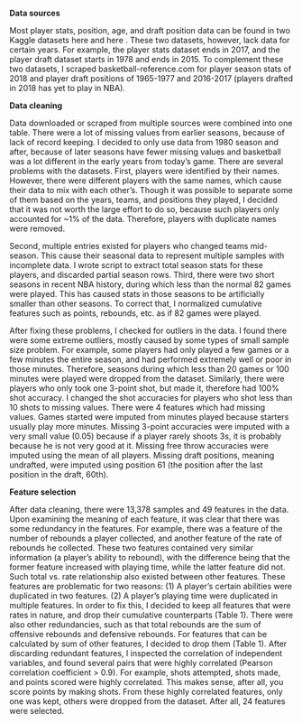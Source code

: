 __Data sources__

Most player stats, position, age, and draft position data can be found in two Kaggle datasets here
and here . These two datasets, however, lack data for certain years. For example, the player stats
dataset ends in 2017, and the player draft dataset starts in 1978 and ends in 2015. To complement
these two datasets, I scraped basketball-reference.com for player season stats of 2018 and player
draft positions of 1965-1977 and 2016-2017 (players drafted in 2018 has yet to play in NBA).

__Data cleaning__

Data downloaded or scraped from multiple sources were combined into one table. There were a
lot of missing values from earlier seasons, because of lack of record keeping. I decided to only
use data from 1980 season and after, because of later seasons have fewer missing values and
basketball was a lot different in the early years from today’s game.
There are several problems with the datasets. First, players were identified by their
names. However, there were different players with the same names, which cause their data to
mix with each other’s. Though it was possible to separate some of them based on the years,
teams, and positions they played, I decided that it was not worth the large effort to do so, because
such players only accounted for ~1% of the data. Therefore, players with duplicate names were
removed.

Second, multiple entries existed for players who changed teams mid-season. This cause
their seasonal data to represent multiple samples with incomplete data. I wrote script to extract
total season stats for these players, and discarded partial season rows.
Third, there were two short seasons in recent NBA history, during which less than the
normal 82 games were played. This has caused stats in those seasons to be artificially smaller
than other seasons. To correct that, I normalized cumulative features such as points, rebounds,
etc. as if 82 games were played.

After fixing these problems, I checked for outliers in the data. I found there were some
extreme outliers, mostly caused by some types of small sample size problem. For example, some
players had only played a few games or a few minutes the entire season, and had performed
extremely well or poor in those minutes. Therefore, seasons during which less than 20 games or
100 minutes were played were dropped from the dataset. Similarly, there were players who only
took one 3-point shot, but made it, therefore had 100% shot accuracy. I changed the shot
accuracies for players who shot less than 10 shots to missing values.
There were 4 features which had missing values. Games started were imputed from
minutes played because starters usually play more minutes. Missing 3-point accuracies were
imputed with a very small value (0.05) because if a player rarely shoots 3s, it is probably because
he is not very good at it. Missing free throw accuracies were imputed using the mean of all
players. Missing draft positions, meaning undrafted, were imputed using position 61 (the
position after the last position in the draft, 60th).

__Feature selection__

After data cleaning, there were 13,378 samples and 49 features in the data. Upon examining the
meaning of each feature, it was clear that there was some redundancy in the features. For
example, there was a feature of the number of rebounds a player collected, and another feature of
the rate of rebounds he collected. These two features contained very similar information (a
player’s ability to rebound), with the difference being that the former feature increased with
playing time, while the latter feature did not. Such total vs. rate relationship also existed between
other features. These features are problematic for two reasons: (1) A player’s certain abilities
were duplicated in two features. (2) A player’s playing time were duplicated in multiple features.
In order to fix this, I decided to keep all features that were rates in nature, and drop their
cumulative counterparts (Table 1).
There were also other redundancies, such as that total rebounds are the sum of offensive
rebounds and defensive rebounds. For features that can be calculated by sum of other features, I
decided to drop them (Table 1).
After discarding redundant features, I inspected the correlation of independent variables,
and found several pairs that were highly correlated (Pearson correlation coefficient > 0.9). For
example, shots attempted, shots made, and points scored were highly correlated. This makes
sense, after all, you score points by making shots. From these highly correlated features, only
one was kept, others were dropped from the dataset. After all, 24 features were selected.
